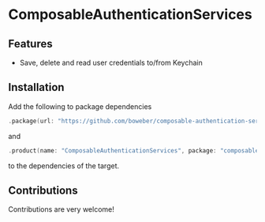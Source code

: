 # ComposableAuthenticationServices

## Features
- Save, delete and read user credentials to/from Keychain

## Installation
Add the following to package dependencies

```swift 
.package(url: "https://github.com/boweber/composable-authentication-services", from: "0.1.1")
```
and
```swift 
.product(name: "ComposableAuthenticationServices", package: "composable-authentication-services")
```
to the dependencies of the target.

## Contributions
Contributions are very welcome!

